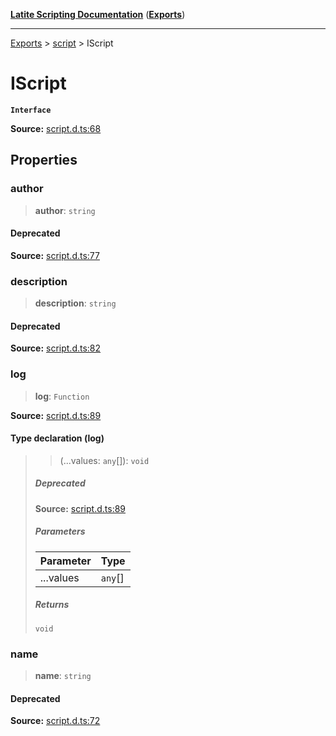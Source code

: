 [**Latite Scripting Documentation**](../../README.md) ([**Exports**](../../exports.md))

---

[Exports](../../exports.md) > [script](../index.md) > IScript

# IScript

**`Interface`**

**Source:** [script.d.ts:68](https://github.com/LatiteScripting/latitescripting.github.io/blob/303196e/definitions/script.d.ts#L68)

## Properties

### author

> **author**: `string`

#### Deprecated

**Source:** [script.d.ts:77](https://github.com/LatiteScripting/latitescripting.github.io/blob/303196e/definitions/script.d.ts#L77)

### description

> **description**: `string`

#### Deprecated

**Source:** [script.d.ts:82](https://github.com/LatiteScripting/latitescripting.github.io/blob/303196e/definitions/script.d.ts#L82)

### log

> **log**: `Function`

**Source:** [script.d.ts:89](https://github.com/LatiteScripting/latitescripting.github.io/blob/303196e/definitions/script.d.ts#L89)

#### Type declaration (log)

> > (...values: `any`[]): `void`
>
> ##### Deprecated
>
> **Source:** [script.d.ts:89](https://github.com/LatiteScripting/latitescripting.github.io/blob/303196e/definitions/script.d.ts#L89)
>
> ##### Parameters
>
> | Parameter | Type    |
> | :-------- | :------ |
> | ...values | `any`[] |
>
> ##### Returns
>
> `void`

### name

> **name**: `string`

#### Deprecated

**Source:** [script.d.ts:72](https://github.com/LatiteScripting/latitescripting.github.io/blob/303196e/definitions/script.d.ts#L72)
